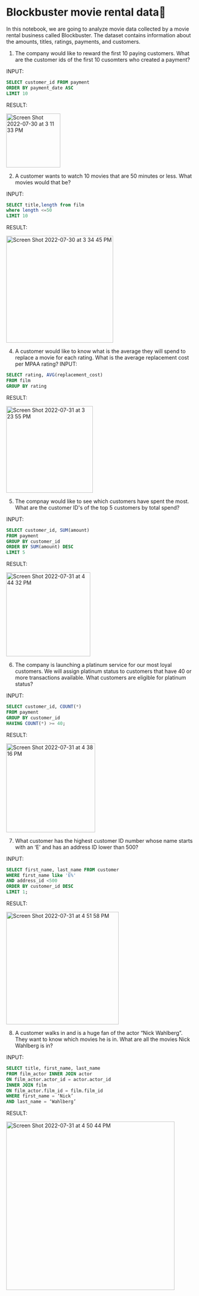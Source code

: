 # Blockbuster movie rental data🎥

  
In this notebook, we are going to analyze movie data collected by a movie rental business called Blockbuster. The dataset contains information about the amounts, titles, ratings, payments, and customers. 



1. The company would like to reward the first 10 paying customers. What are the customer ids of the first 10 cusomters who created a payment? 

INPUT:

```sql -- Add 3 backticks followed by sql
SELECT customer_id FROM payment
ORDER BY payment_date ASC
LIMIT 10
``` 
RESULT:

<img width="144" alt="Screen Shot 2022-07-30 at 3 11 33 PM" src="https://user-images.githubusercontent.com/110305874/182001873-9c2e4aa9-d46e-4a65-9485-15b1997962fe.png">



2. A customer wants to watch 10 movies that are 50 minutes or less. What movies would that be? 

INPUT:

```sql -- Add 3 backticks followed by sql
SELECT title,length from film
where length <=50
LIMIT 10
```
RESULT:

<img width="285" alt="Screen Shot 2022-07-30 at 3 34 45 PM" src="https://user-images.githubusercontent.com/110305874/182002365-9ce75653-7e60-461e-a774-d35f3bca4686.png">


4. A customer would like to know what is the average they will spend to replace a movie for each rating. What is the average replacement cost per MPAA rating? 
INPUT:

```sql -- Add 3 backticks followed by sql
SELECT rating, AVG(replacement_cost)
FROM film
GROUP BY rating
```
RESULT:

<img width="231" alt="Screen Shot 2022-07-31 at 3 23 55 PM" src="https://user-images.githubusercontent.com/110305874/182047688-2711f8ec-7ca5-4971-b452-0caf52004f4c.png">


5. The compnay would like to see which customers have spent the most. What are the customer ID's of the top 5 customers by total spend? 

INPUT:

```sql -- Add 3 backticks followed by sql
SELECT customer_id, SUM(amount)
FROM payment
GROUP BY customer_id
ORDER BY SUM(amount) DESC
LIMIT 5
```

RESULT:

<img width="224" alt="Screen Shot 2022-07-31 at 4 44 32 PM" src="https://user-images.githubusercontent.com/110305874/182050273-38a860a3-dc51-4440-9374-c80ee50fd4ce.png">


6. The company is launching a platinum service for our most loyal customers. We will assign platinum status to customers that have 40 or more transactions available. What customers are eligible for platinum status?

INPUT:

```sql -- Add 3 backticks followed by sql
SELECT customer_id, COUNT(*) 
FROM payment
GROUP BY customer_id
HAVING COUNT(*) >= 40;
```
RESULT:

<img width="237" alt="Screen Shot 2022-07-31 at 4 38 16 PM" src="https://user-images.githubusercontent.com/110305874/182050072-6c199cce-72d6-48af-bdcf-8c7e264fd356.png">


7. What customer has the highest customer ID number whose name starts with an ‘E’ and has an address ID lower than 500? 

INPUT:

```sql -- Add 3 backticks followed by sql
SELECT first_name, last_name FROM customer
WHERE first_name like 'E%'
AND address_id <500
ORDER BY customer_id DESC
LIMIT 1;
```
RESULT:

<img width="300" alt="Screen Shot 2022-07-31 at 4 51 58 PM" src="https://user-images.githubusercontent.com/110305874/182050576-113547cf-89fa-4b85-9f29-843b6544a1e4.png">


8. A customer walks in and is a huge fan of the actor “Nick Wahlberg”. They want to know which movies he is in. What are all the movies Nick Wahlberg is in? 

INPUT:

```sql -- Add 3 backticks followed by sql
SELECT title, first_name, last_name
FROM film_actor INNER JOIN actor
ON film_actor.actor_id = actor.actor_id
INNER JOIN film
ON film_actor.film_id = film.film_id
WHERE first_name = ‘Nick’
AND last_name = ‘Wahlberg’
```

RESULT:

<img width="449" alt="Screen Shot 2022-07-31 at 4 50 44 PM" src="https://user-images.githubusercontent.com/110305874/182050539-96eedac9-49cf-4174-ba67-181df77ee626.png">




